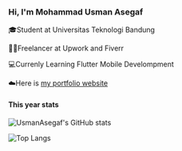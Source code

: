 ### Hi, I'm Mohammad Usman Asegaf

🎓Student at Universitas Teknologi Bandung

👨‍💼Freelancer at Upwork and Fiverr

💻Currenly Learning Flutter Mobile Develompment

☁️Here is [my portfolio website](http://webprofilusman.rf.gd/portfolio/)

#### This year stats ####

![UsmanAsegaf's GitHub stats](https://github-readme-stats.vercel.app/api?username=usmanasegaf&show_icons=true&theme=tokyonight&rank_icon=percentile)

![Top Langs](https://github-readme-stats.vercel.app/api/top-langs/?username=usmanasegaf&theme=tokyonight&size_weight=0.5&count_weight=0.5)

